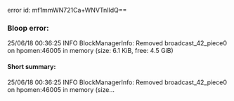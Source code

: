 error id: mf1mmWN721Ca+WNVTnIldQ==
### Bloop error:

25/06/18 00:36:25 INFO BlockManagerInfo: Removed broadcast_42_piece0 on hpomen:46005 in memory (size: 6.1 KiB, free: 4.5 GiB)
#### Short summary: 

25/06/18 00:36:25 INFO BlockManagerInfo: Removed broadcast_42_piece0 on hpomen:46005 in memory (size...